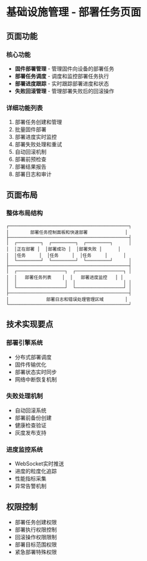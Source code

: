 # 基础设施管理 - 部署任务页面

## 页面功能

### 核心功能
- **固件部署管理** - 管理固件向设备的部署任务
- **部署任务调度** - 调度和监控部署任务执行
- **部署进度跟踪** - 实时跟踪部署进度和状态
- **失败回滚管理** - 管理部署失败后的回滚操作

### 详细功能列表
1. 部署任务创建和管理
2. 批量固件部署
3. 部署进度实时监控
4. 部署失败处理和重试
5. 自动回滚机制
6. 部署前预检查
7. 部署结果报告
8. 部署日志和审计

## 页面布局

### 整体布局结构
```
┌─────────────────────────────────────────────┐
│        部署任务控制面板和快速部署              │
├─────────────────────────────────────────────┤
│  ┌─────────┐  ┌─────────┐  ┌─────────┐      │
│  │正在部署 │  │部署成功 │  │部署失败 │      │
│  │任务     │  │任务     │  │任务     │      │
│  └─────────┘  └─────────┘  └─────────┘      │
├─────────────────────────────────────────────┤
│  ┌──────────────────┐  ┌──────────────────┐ │
│  │   部署任务列表    │  │   部署进度监控   │ │
│  │                  │  │                  │ │
│  └──────────────────┘  └──────────────────┘ │
├─────────────────────────────────────────────┤
│              部署日志和错误处理管理区域        │
└─────────────────────────────────────────────┘
```

## 技术实现要点

### 部署引擎系统
- 分布式部署调度
- 固件传输优化
- 部署状态实时同步
- 网络中断恢复机制

### 失败处理机制
- 自动回滚系统
- 部署前备份创建
- 健康检查验证
- 灰度发布支持

### 进度监控系统
- WebSocket实时推送
- 进度的粒度化追踪
- 性能指标采集
- 异常告警机制

## 权限控制
- 部署任务创建权限
- 部署执行权限控制
- 回滚操作权限限制
- 部署目标范围权限
- 紧急部署特殊权限